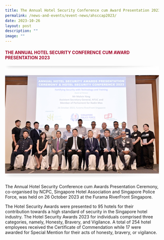 ```yaml
---
title: The Annual Hotel Security Conference cum Award Presentation 2023
permalink: /news-and-events/event-news/ahsccap2023/
date: 2023-10-26
layout: post
description: ""
image: ""
---
```

#### <font style="color:#a20427;">THE ANNUAL HOTEL SECURITY CONFERENCE CUM AWARD PRESENTATION 2023</font>

![](/images/About/header-border.png)

![](/images/hotel%20award%20ceremony.jpg)![](/images/About/header-border.png)

The Annual Hotel Security Conference cum Awards Presentation Ceremony, co-organised by NCPC, Singapore Hotel Association and Singapore Police Force, was held on 26 October 2023 at the Furama RiverFront Singapore. 

The Hotel Security Awards were presented to 95 hotels for their contribution towards a high standard of security in the Singapore hotel industry. The Hotel Security Awards 2023 for individuals comprised three categories, namely, Honesty, Bravery, and Vigilance. A total of 254 hotel employees received the Certificate of Commendation while 17 were awarded for Special Mention for their acts of honesty, bravery, or vigilance.